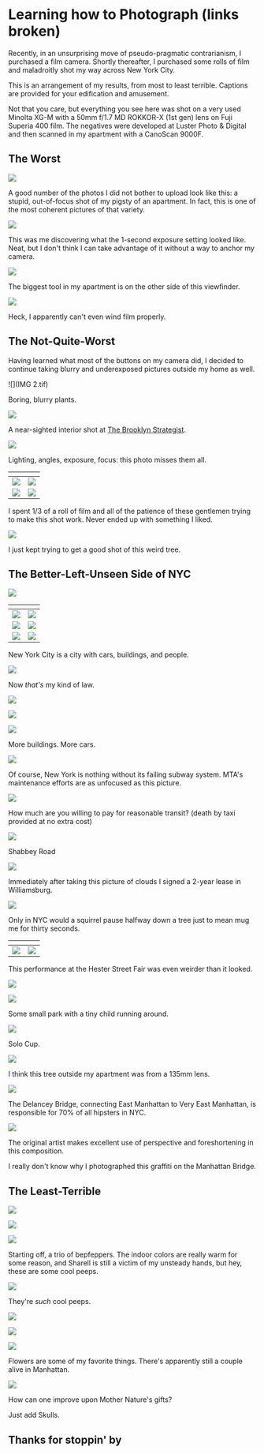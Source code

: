 # Learning how to Photograph (links broken)

Recently, in an unsurprising move of pseudo-pragmatic contrarianism, I purchased a film camera. Shortly thereafter, I purchased some rolls of film and maladroitly shot my way across New York City.

This is an arrangement of my results, from most to least terrible. Captions are provided for your edification and amusement.

Not that you care, but everything you see here was shot on a very used Minolta XG-M with a 50mm f/1.7 MD ROKKOR-X (1st gen) lens on Fuji Superia 400 film. The negatives were developed at Luster Photo & Digital and then scanned in my apartment with a CanoScan 9000F.

## The Worst

![](IMG_0026.tif)

A good number of the photos I did not bother to upload look like this: a stupid, out-of-focus shot of my pigsty of an apartment. In fact, this is one of the most coherent pictures of that variety.

![](IMG_0011.tif)

This was me discovering what the 1-second exposure setting looked like. Neat, but I don't think I can take advantage of it without a way to anchor my camera.

![](IMG_0018.tif)

The biggest tool in my apartment is on the other side of this viewfinder.

![](IMG_0036.tif)

Heck, I apparently can't even wind film properly.

## The Not-Quite-Worst

Having learned what most of the buttons on my camera did, I decided to continue taking blurry and underexposed pictures outside my home as well.

![](IMG 2.tif)

Boring, blurry plants.

![](IMG_0033.tif)

A near-sighted interior shot at [The Brooklyn Strategist](bk_strategist).

![](IMG_0010.tif)

Lighting, angles, exposure, focus: this photo misses them all.

[]() | []()
----------------- | -------------------
![](IMG_0006.tif) | ![](IMG_0004-2.tif)
![](IMG_0005.tif) | ![](IMG_0014.tif)

I spent 1/3 of a roll of film and all of the patience of these gentlemen trying to make this shot work. Never ended up with something I liked.

![](/IMG_0015.tif)

I just kept trying to get a good shot of this weird tree.

## The Better-Left-Unseen Side of NYC

![](/IMG_0031.tif)

[]() | []()
--- | ---
![](IMG_0030.tif) | ![](IMG_0022-2.tif)
![](IMG_0021.tif) | ![](IMG_0016.tif)
![](IMG_0013.tif) | ![](IMG_0036-2.tif)

New York City is a city with cars, buildings, and people.

![](/IMG_0018-2.tif)

Now _that's_ my kind of law.

![](/IMG_0026-2.tif)

![](/IMG_0019-2.tif)

![](/IMG_0020.tif)


More buildings. More cars.

![](/IMG_0005-2.tif)

Of course, New York is nothing without its failing subway system. MTA's maintenance efforts are as unfocused as this picture.

![](/IMG_0033-2.tif)

How much are you willing to pay for reasonable transit? (death by taxi provided at no extra cost)

![](/IMG_0031-2.tif)

Shabbey Road

![](/IMG_0024.tif)

Immediately after taking this picture of clouds I signed a 2-year lease in Williamsburg.

![](/IMG_0022-3.tif)

Only in NYC would a squirrel pause halfway down a tree just to mean mug me for thirty seconds.

[]() | []()
------------------- | -------------------
![](IMG_0016-2.tif) | ![](IMG_0013-2.tif)


This performance at the Hester Street Fair was even weirder than it looked.

![](/IMG_0011-3.tif)

![](/IMG_0011-2.tif)

Some small park with a tiny child running around. 

![](/IMG_0007-2.tif)

Solo Cup.

![](/IMG_0001-2.tif)

I think this tree outside my apartment was from a 135mm lens.

![](/IMG_0001.tif)

The Delancey Bridge, connecting East Manhattan to Very East Manhattan, is responsible for 70% of all hipsters in NYC.

![](/IMG_0025.tif)

The original artist makes excellent use of perspective and foreshortening in this composition.

I really don't know why I photographed this graffiti on the Manhattan Bridge.

## The Least-Terrible

![](/IMG.tif)

![](/IMG_0007.tif)

![](/IMG_0003.tif)

Starting off, a trio of bepfeppers. The indoor colors are really warm for some reason, and Sharell is still a victim of my unsteady hands, but hey, these are some cool peeps.

![](/IMG_0008.tif)

They're _such_ cool peeps.

![](IMG_0017.tif)

![](/IMG_0019.tif)

![](/IMG_0002.tif)

Flowers are some of my favorite things. There's apparently still a couple alive in Manhattan.

![](/IMG_0004.tif)

How can one improve upon Mother Nature's gifts?

Just add Skulls.

## Thanks for stoppin' by

[date]: 2018-10-10
[bk_strategist]:https://thebrooklynstrategist.com/

